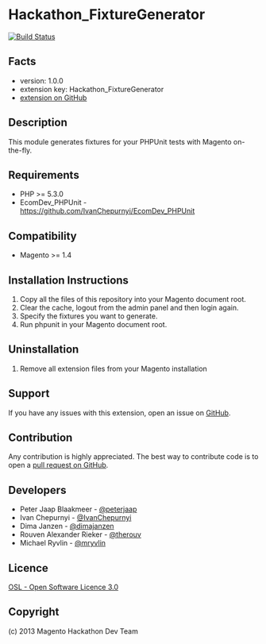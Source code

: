 Hackathon_FixtureGenerator
==========================

[![Build Status](https://travis-ci.org/magento-hackathon/Hackathon-FixtureGenerator.png?branch=master)](https://travis-ci.org/magento-hackathon/Hackathon-FixtureGenerator)

Facts
-----
- version: 1.0.0
- extension key: Hackathon_FixtureGenerator
- [extension on GitHub](https://github.com/magento-hackathon/Hackathon-FixtureGenerator)

Description
-----------
This module generates fixtures for your PHPUnit tests with Magento on-the-fly.

Requirements
------------
- PHP >= 5.3.0
- EcomDev_PHPUnit - https://github.com/IvanChepurnyi/EcomDev_PHPUnit

Compatibility
-------------
- Magento >= 1.4

Installation Instructions
-------------------------
1. Copy all the files of this repository into your Magento document root.
2. Clear the cache, logout from the admin panel and then login again.
3. Specify the fixtures you want to generate.
4. Run phpunit in your Magento document root.

Uninstallation
--------------
1. Remove all extension files from your Magento installation

Support
-------
If you have any issues with this extension, open an issue on [GitHub](https://github.com/magento-hackathon/Hackathon-FixtureGenerator/issues).

Contribution
------------
Any contribution is highly appreciated. The best way to contribute code is to open a [pull request on GitHub](https://help.github.com/articles/using-pull-requests).

Developers
----------
- Peter Jaap Blaakmeer - [@peterjaap](https://twitter.com/peterjaap)
- Ivan Chepurnyi - [@IvanChepurnyi](https://twitter.com/IvanChepurnyi)
- Dima Janzen - [@dimajanzen](https://twitter.com/dimajanzen)
- Rouven Alexander Rieker - [@therouv](https://twitter.com/therouv)
- Michael Ryvlin - [@mryvlin](https://twitter.com/mryvlin)

Licence
-------
[OSL - Open Software Licence 3.0](http://opensource.org/licenses/osl-3.0.php)

Copyright
---------
(c) 2013 Magento Hackathon Dev Team
